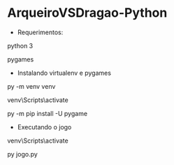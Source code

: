 # ArqueiroVSDragao-Python

- Requerimentos:

python 3

pygames


- Instalando virtualenv e pygames

py -m venv venv

venv\Scripts\activate

py -m pip install -U pygame


- Executando o jogo

venv\Scripts\activate

py jogo.py